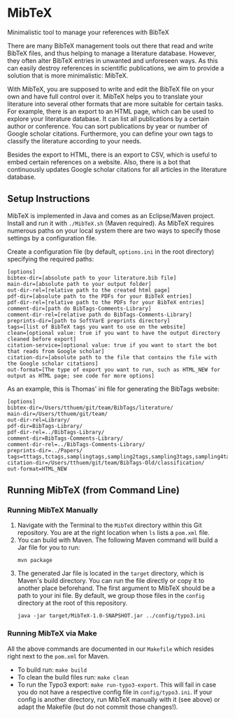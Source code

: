 # MibTeX
Minimalistic tool to manage your references with BibTeX

There are many BibTeX management tools out there that read and write BibTeX files, and thus helping to manage a literature database. However, they often alter BibTeX entries in unwanted and unforeseen ways. As this can easily destroy references in scientific publications, we aim to provide a solution that is more minimalistic: MibTeX.

With MibTeX, you are supposed to write and edit the BibTeX file on your own and have full control over it. MibTeX helps you to translate your literature into several other formats that are more suitable for certain tasks. For example, there is an export to an HTML page, which can be used to explore your literature database. It can list all publications by a certain author or conference. You can sort publications by year or number of Google scholar citations. Furthermore, you can define your own tags to classify the literature according to your needs.

Besides the export to HTML, there is an export to CSV, which is useful to embed certain references on a website. Also, there is a bot that continuously updates Google scholar citations for all articles in the literature database.

## Setup Instructions

MibTeX is implemented in Java and comes as an Eclipse/Maven project.
Install and run it with `./MibTeX.sh` (Maven required).
As MibTeX requires numerous paths on your local system there are two ways to specify those settings by a configuration file.

Create a configuration file (by default, `options.ini` in the root directory) specifying the required paths:
```
[options]
bibtex-dir=[absolute path to your literature.bib file]
main-dir=[absolute path to your output folder]
out-dir-rel=[relative path to the created html page]
pdf-dir=[absolute path to the PDFs for your BibTeX entries]
pdf-dir-rel=[relative path to the PDFs for your BibTeX entries]
comment-dir=[path do BibTags-Comments-Library]
comment-dir-rel=[relative path do BibTags-Comments-Library]
preprints-dir=[path to SoftVarE preprints directory]
tags=[list of BibTeX tags you want to use on the website]
clean=[optional value: true if you want to have the output directory cleaned before export]
citation-service=[optional value: true if you want to start the bot that reads from Google scholar]
citation-dir=[absolute path to the file that contains the file with the Google scholar citations]
out-format=[The type of export you want to run, such as HTML_NEW for output as HTML page; see code for more options]
```

As an example, this is Thomas' ini file for generating the BibTags website:
```
[options]
bibtex-dir=/Users/tthuem/git/team/BibTags/literature/
main-dir=/Users/tthuem/git/team/
out-dir-rel=Library/
pdf-dir=BibTags-Library/
pdf-dir-rel=../BibTags-Library/
comment-dir=BibTags-Comments-Library/
comment-dir-rel=../BibTags-Comments-Library/
preprints-dir=../Papers/
tags=tttags,tctags,samplingtags,sampling2tags,sampling3tags,sampling4tags,sampling5tags,sampling6tags,sampling7tags,sampling8tags,sampling9tags,sampling10tags
citation-dir=/Users/tthuem/git/team/BibTags-Old/classification/
out-format=HTML_NEW
```

## Running MibTeX (from Command Line)

### Running MibTeX Manually

1. Navigate with the Terminal to the `MibTeX` directory within this Git repository. You are at the right location when `ls` lists a `pom.xml` file.
2. You can build with Maven. The following Maven command will build a Jar file for you to run:
    ```shell
    mvn package
    ```
3. The generated Jar file is located in the `target` directory, which is Maven's build directory. You can run the file directly or copy it to another place beforehand. The first argument to MibTeX should be a path to your ini file. By default, we group those files in the `config` directory at the root of this repository.
    ```shell
	java -jar target/MibTeX-1.0-SNAPSHOT.jar ../config/typo3.ini
    ```

### Running MibTeX via Make

All the above commands are documented in our `Makefile` which resides right next to the `pom.xml` for Maven.
* To build run: `make build`
* To clean the build files run: `make clean`
* To run the Typo3 export: `make run-typo3-export`. This will fail in case you do not have a respective config file in `config/typo3.ini`. If your config is another directory, run MibTeX manually with it (see above) or adapt the Makefile (but do not commit those changes!).
